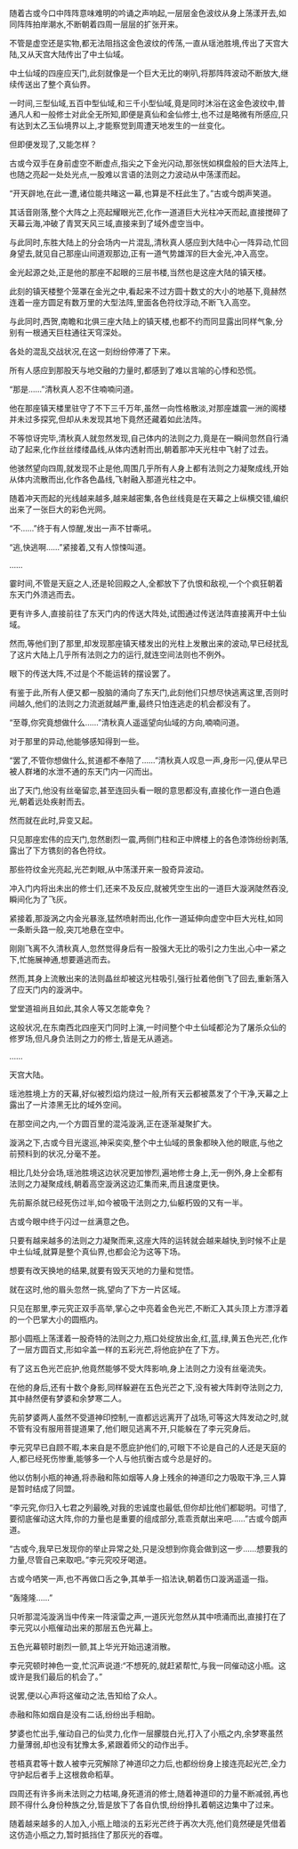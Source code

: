 
随着古或今口中阵阵意味难明的吟诵之声响起,一层层金色波纹从身上荡漾开去,如同阵阵拍岸潮水,不断朝着四周一层层的扩张开来。

不管是虚空还是实物,都无法阻挡这金色波纹的传荡,一直从瑶池胜境,传出了天宫大陆,又从天宫大陆传出了中土仙域。

中土仙域的四座应天门,此刻就像是一个巨大无比的喇叭,将那阵阵波动不断放大,继续传送出了整个真仙界。

一时间,三型仙域,五百中型仙域,和三千小型仙域,竟是同时沐浴在这金色波纹中,普通凡人和一般修士对此全无所知,即便是真仙和金仙修士,也不过是略微有所感应,只有达到太乙玉仙境界以上,才能察觉到周遭天地发生的一丝变化。

但即便发现了,又能怎样？

古或今双手在身前虚空不断虚点,指尖之下金光闪动,那张恍如棋盘般的巨大法阵上,也随之亮起一处处光点,一股难以言语的法则之力波动从中荡漾而起。

“开天辟地,在此一遭,诸位能共睹这一幕,也算是不枉此生了。”古或今朗声笑道。

其话音刚落,整个大阵之上亮起耀眼光芒,化作一道道巨大光柱冲天而起,直接搅碎了天幕云海,冲破了青冥天风三域,直接来到了域外虚空当中。

与此同时,东胜大陆上的分会场内一片混乱,清秋真人感应到大陆中心一阵异动,忙回身望去,就见自己那座山间道观那边,正有一道气势雄浑的巨大金光,冲入高空。

金光起源之处,正是他的那座不起眼的三层书楼,当然也是这座大陆的镇天楼。

此刻的镇天楼整个笼罩在金光之中,看起来不过方圆十数丈的大小的地基下,竟赫然连着一座方圆足有数万里的大型法阵,里面各色符纹浮动,不断飞入高空。

与此同时,西贺,南瞻和北俱三座大陆上的镇天楼,也都不约而同显露出同样气象,分别有一根通天巨柱通往天穹深处。

各处的混乱交战状况,在这一刻纷纷停滞了下来。

所有人感应到那股天与地交融的力量时,都感到了难以言喻的心悸和恐慌。

“那是……”清秋真人忍不住喃喃问道。

他在那座镇天楼里驻守了不下三千万年,虽然一向性格散淡,对那座雄震一洲的阁楼并未过多探究,但却从未发现其地下竟然还藏着如此法阵。

不等惊讶完毕,清秋真人就忽然发现,自己体内的法则之力,竟是在一瞬间忽然自行涌动了起来,化作丝丝缕缕晶线,从体内透射而出,朝着那冲天光柱中飞射了过去。

他骇然望向四周,就发现不止是他,周围几乎所有人身上都有法则之力凝聚成线,开始从体内流散而出,化作各色晶线,飞射融入那道光柱之中。

随着冲天而起的光线越来越多,越来越密集,各色丝线竟是在天幕之上纵横交错,编织出来了一张巨大的彩色光网。

“不……”终于有人惊醒,发出一声不甘嘶吼。

“逃,快逃啊……”紧接着,又有人惊悚叫道。

……

霎时间,不管是天庭之人,还是轮回殿之人,全都放下了仇恨和敌视,一个个疯狂朝着东天门外溃逃而去。

更有许多人,直接前往了东天门内的传送大阵处,试图通过传送法阵直接离开中土仙域。

然而,等他们到了那里,却发现那座镇天楼发出的光柱上发散出来的波动,早已经扰乱了这片大陆上几乎所有法则之力的运行,就连空间法则也不例外。

眼下的传送大阵,不过是个不能运转的摆设罢了。

有鉴于此,所有人便又都一股脑的涌向了东天门,此刻他们只想尽快逃离这里,否则时间越久,他们的法则之力流逝就越严重,最终只怕连逃走的机会都没有了。

“至尊,你究竟想做什么……”清秋真人遥遥望向仙域的方向,喃喃问道。

对于那里的异动,他能够感知得到一些。

“罢了,不管你想做什么,贫道都不奉陪了……”清秋真人叹息一声,身形一闪,便从早已被人群堵的水泄不通的东天门内一闪而出。

出了天门,他没有丝毫留恋,甚至连回头看一眼的意思都没有,直接化作一道白色遁光,朝着远处疾射而去。

然而就在此时,异变又起。

只见那座宏伟的应天门,忽然剧烈一震,两侧门柱和正中牌楼上的各色漆饰纷纷剥落,露出了下方镌刻的各色符纹。

那些符纹金光亮起,光芒刺眼,从中荡漾开来一股奇异波动。

冲入门内将出未出的修士们,还来不及反应,就被凭空生出的一道巨大漩涡陡然吞没,瞬间化为了飞灰。

紧接着,那漩涡之内金光暴涨,猛然喷射而出,化作一道延伸向虚空中巨大光柱,如同一条断头路一般,突兀地悬在空中。

刚刚飞离不久清秋真人,忽然觉得身后有一股强大无比的吸引之力生出,心中一紧之下,忙施展神通,想要遁逃而去。

然而,其身上流散出来的法则晶丝却被这光柱吸引,强行扯着他倒飞了回去,重新落入了应天门内的漩涡中。

堂堂道祖尚且如此,其余人等又怎能幸免？

这般状况,在东南西北四座天门同时上演,一时间整个中土仙域都沦为了屠杀众仙的修罗场,但凡身负法则之力的修士,皆是无从遁逃。

……

天宫大陆。

瑶池胜境上方的天幕,好似被烈焰灼烧过一般,所有天云都被蒸发了个干净,天幕之上露出了一片漆黑无比的域外空间。

在那空间之内,一个方圆百里的混沌漩涡,正在逐渐凝聚扩大。

漩涡之下,古或今目光逡巡,神采奕奕,整个中土仙域的景象都映入他的眼底,与他之前预料到的状况,分毫不差。

相比几处分会场,瑶池胜境这边状况更加惨烈,遍地修士身上,无一例外,身上全都有法则之力凝聚成线,朝着高空漩涡这边汇集而来,而且速度更快。

先前厮杀就已经死伤过半,如今被吸干法则之力,仙躯朽毁的又有一半。

古或今眼中终于闪过一丝满意之色。

只要有越来越多的法则之力凝聚而来,这座大阵的运转就会越来越快,到时候不止是中土仙域,就算是整个真仙界,也都会沦为这等下场。

想要有改天换地的结果,就要有毁天灭地的力量和觉悟。

就在这时,他的眉头忽然一挑,望向了下方一片区域。

只见在那里,李元究正双手高举,掌心之中亮着金色光芒,不断汇入其头顶上方漂浮着的一个巴掌大小的圆瓶内。

那小圆瓶上荡漾着一股奇特的法则之力,瓶口处绽放出金,红,蓝,绿,黄五色光芒,化作了一层方圆百丈,形如伞盖一样的五彩光芒,将他庇护在了下方。

有了这五色光芒庇护,他竟然能够不受大阵影响,身上法则之力没有丝毫流失。

在他的身后,还有十数个身影,同样躲避在五色光芒之下,没有被大阵剥夺法则之力,其中赫然便有梦婆和余梦寒二人。

先前梦婆两人虽然不受道神印控制,一直都远远离开了战场,可等这大阵发动之时,就不管有没有服用菩提道果了,他们眼见逃离不开,只能躲在了李元究身后。

李元究早已自顾不暇,本来自是不愿庇护他们的,可眼下不论是自己的人还是天庭的人,都已经死伤惨重,能够多一个人与他抗衡古或今总是好的。

他以仿制小瓶的神通,将赤融和陈如烟等人身上残余的神道印之力吸取干净,三人算是暂时结成了同盟。

“李元究,你归入七君之列最晚,对我的忠诚度也最低,但你却比他们都聪明。可惜了,要彻底催动这大阵,你的力量也是重要的组成部分,乖乖贡献出来吧……”古或今朗声道。

“古或今,我早已发现你的举止异常之处,只是没想到你竟会做到这一步……想要我的力量,尽管自己来取吧。”李元究咬牙喝道。

古或今哂笑一声,也不再做口舌之争,其单手一掐法诀,朝着伤口漩涡遥遥一指。

“轰隆隆……”

只听那混沌漩涡当中传来一阵滚雷之声,一道灰光忽然从其中喷涌而出,直接打在了李元究以小瓶催动出来的那层五色光幕上。

五色光幕顿时剧烈一颤,其上华光开始迅速消散。

李元究顿时神色一变,忙沉声说道:“不想死的,就赶紧帮忙,与我一同催动这小瓶。这或许是我们最后的机会了。”

说罢,便以心声将这催动之法,告知给了众人。

赤融和陈如烟自是没有二话,纷纷出手相助。

梦婆也忙出手,催动自己的仙灵力,化作一层朦胧白光,打入了小瓶之内,余梦寒虽然力量薄弱,却也没有犹豫太多,紧跟着师父的动作出手。

苍梧真君等十数人被李元究解除了神道印之力后,也都纷纷身上接连亮起光芒,全力守护起后者手上这根救命稻草。

四周还有许多尚未法则之力枯竭,身死道消的修士,随着神道印的力量不断减弱,再也顾不得什么身份种族之分,皆是放下了各自仇恨,纷纷挣扎着朝这边集中了过来。

随着越来越多的人加入,小瓶上暗淡的五彩光芒终于再次大亮,他们竟然硬是凭借着这仿造小瓶之力,暂时抵挡住了那灰光的吞噬。